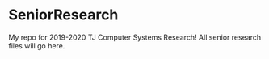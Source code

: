 # SeniorResearch

My repo for 2019-2020 TJ Computer Systems Research! All senior research files will go here.
